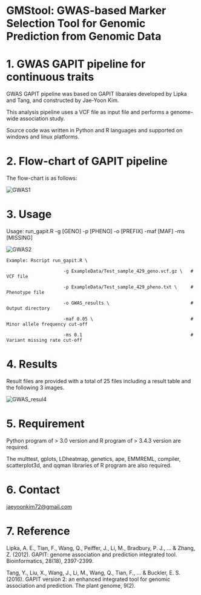 # GMStool: GWAS-based Marker Selection Tool for Genomic Prediction from Genomic Data

# 1. GWAS GAPIT pipeline for continuous traits

GWAS GAPIT pipeline was based on GAPIT libaraies developed by Lipka and Tang, and constructed by Jae-Yoon Kim.

This analysis pipeline uses a VCF file as input file and performs a genome-wide association study.

Source code was written in Python and R languages and supported on windows and linux platforms.


# 2. Flow-chart of GAPIT pipeline

The flow-chart is as follows:

![GWAS1](https://user-images.githubusercontent.com/49300659/64962833-214e7600-d8d3-11e9-9d6d-6c07d28c696e.png)


# 3. Usage

Usage: run_gapit.R -g [GENO] -p [PHENO] -o [PREFIX] -maf [MAF] -ms [MISSING]

![GWAS2](https://user-images.githubusercontent.com/49300659/64962505-881f5f80-d8d2-11e9-9358-03bb58231062.png)


    Example: Rscript run_gapit.R \
    
                         -g ExampleData/Test_sample_429_geno.vcf.gz \   # VCF file
                         
                         -p ExampleData/Test_sample_429_pheno.txt \     # Phenotype file
                         
                         -o GWAS_results \                              # Output directory
                         
                         -maf 0.05 \                                    # Minor allele frequency cut-off
                         
                         -ms 0.1                                        # Variant missing rate cut-off


# 4. Results

Result files are provided with a total of 25 files including a result table and the following 3 images.

![GWAS_resul4](https://user-images.githubusercontent.com/49300659/64963770-c1f16580-d8d4-11e9-90c2-d1beff4e423f.png)


# 5. Requirement

Python program of > 3.0 version and R program of > 3.4.3 version are required.

The multtest, gplots, LDheatmap, genetics, ape, EMMREML, compiler, scatterplot3d, and qqman libraries of R program are also required.


# 6. Contact

jaeyoonkim72@gmail.com


# 7. Reference

Lipka, A. E., Tian, F., Wang, Q., Peiffer, J., Li, M., Bradbury, P. J., ... & Zhang, Z. (2012). GAPIT: genome association and prediction integrated tool. Bioinformatics, 28(18), 2397-2399.

Tang, Y., Liu, X., Wang, J., Li, M., Wang, Q., Tian, F., ... & Buckler, E. S. (2016). GAPIT version 2: an enhanced integrated tool for genomic association and prediction. The plant genome, 9(2).
